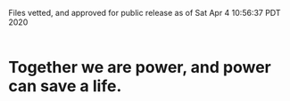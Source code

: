 Files vetted, and approved for public release as of Sat Apr  4 10:56:37 PDT 2020<br><br><h1>Together we are power, and power can save a life.</h1>
